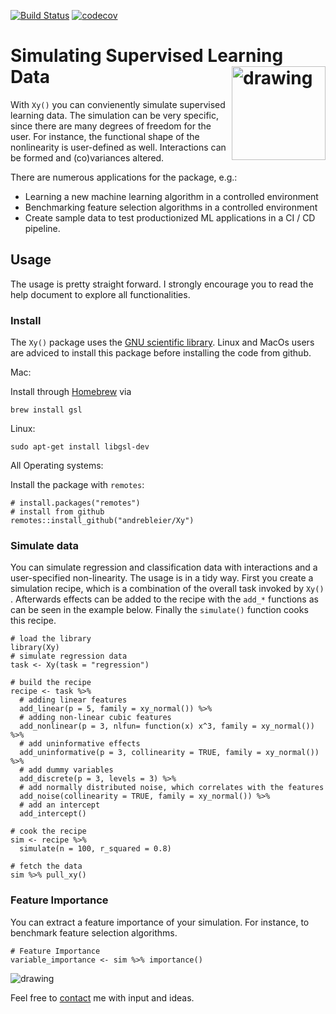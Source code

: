 [![Build Status](https://img.shields.io/travis/andrebleier/Xy/master.svg)](https://travis-ci.org/andrebleier/Xy)   [![codecov](https://codecov.io/github/andrebleier/Xy/branch/master/graphs/badge.svg)](https://codecov.io/github/andrebleier/Xy) 

Simulating Supervised Learning Data <img src="https://github.com/andrebleier/Xy/raw/master/man/figures/Xy.png" alt="drawing" width="150px" align="right"/> 
===================================



With `Xy()` you can convienently simulate supervised learning data. The simulation can be
very specific, since there are many degrees of freedom for the user. For instance,
the functional shape of the nonlinearity is user-defined as well. Interactions can be formed and (co)variances altered.

There are numerous applications for the package, e.g.:

* Learning a new machine learning algorithm in a controlled environment
* Benchmarking feature selection algorithms in a controlled environment
* Create sample data to test productionized ML applications in a CI / CD pipeline.

## Usage

The usage is pretty straight forward. I strongly encourage you to read the help document to explore all functionalities.

### Install

The `Xy()` package uses the [GNU scientific library](https://www.gnu.org/software/gsl/). Linux and MacOs users are adviced to install this package before installing the code from github.

Mac:

Install through [Homebrew](https://brew.sh/) via

```
brew install gsl
```

Linux:

```
sudo apt-get install libgsl-dev
```

All Operating systems:

Install the package with <code>remotes</code>:

```
# install.packages("remotes") 
# install from github
remotes::install_github("andrebleier/Xy")            
```

### Simulate data 

You can simulate regression and classification data with interactions and a user-specified non-linearity. The usage is in a tidy way. First you create a simulation recipe, which is a combination of the overall task invoked by `Xy()` . Afterwards effects can be added to the recipe with the `add_*` functions as can be seen in the example below. Finally the `simulate()` function cooks this recipe. 

```
# load the library
library(Xy)
# simulate regression data
task <- Xy(task = "regression")

# build the recipe
recipe <- task %>%
  # adding linear features
  add_linear(p = 5, family = xy_normal()) %>%
  # adding non-linear cubic features
  add_nonlinear(p = 3, nlfun= function(x) x^3, family = xy_normal()) %>%
  # add uninformative effects
  add_uninformative(p = 3, collinearity = TRUE, family = xy_normal()) %>%
  # add dummy variables
  add_discrete(p = 3, levels = 3) %>%
  # add normally distributed noise, which correlates with the features
  add_noise(collinearity = TRUE, family = xy_normal()) %>%
  # add an intercept
  add_intercept()
  
# cook the recipe
sim <- recipe %>%
  simulate(n = 100, r_squared = 0.8)

# fetch the data
sim %>% pull_xy()
```

### Feature Importance

You can extract a feature importance of your simulation. For instance, to benchmark feature selection algorithms.

```
# Feature Importance 
variable_importance <- sim %>% importance()
```
<img src="https://github.com/andrebleier/Xy/raw/master/man/figures/imp.png" alt="drawing"/> 

Feel free to [contact](mailto:andre.bleier@statworx.com) me with input and ideas.

